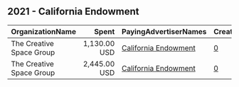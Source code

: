 ## 2021 - California Endowment 
|OrganizationName|Spent|PayingAdvertiserNames|CreativeUrls|Impressions|Genders|AgeBrackets|CountryCodes|BillingAddresses|CandidateBallotInformation|
|:---|---:|:---|:---|---:|:---|:---|:---|:---|:---|
|The Creative Space Group|1,130.00 USD|[California Endowment](2021/California_Endowment.md)|[0](https://www.snap.com/political-ads/asset/185a97418ae14cdf603eac1552594504c3b456cf67461f49a12d957d34a2e4fb?mediaType=mp4)|164,245||18+|united states|US|Multicultural|
|The Creative Space Group|2,445.00 USD|[California Endowment](2021/California_Endowment.md)|[0](https://www.snap.com/political-ads/asset/79d3e6ac9a827c919f25616bad66d7a2de1ba1037ee90bcb8473dfd8178d18b8?mediaType=mp4)|325,087||18+|united states|US|TCE Youth Awards English Video|
